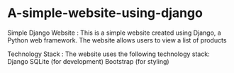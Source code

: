 # A-simple-website-using-django
Simple Django Website :
This is a simple website created using Django, a Python web framework. The website allows users to view a list of products

Technology Stack :
The website uses the following technology stack:
Django
SQLite (for development)
Bootstrap (for styling)
